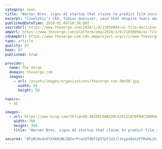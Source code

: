 ```yaml
---
category: news
title: "Warner Bros. signs AI startup that claims to predict film success"
excerpt: "Cinelytic’s CEO, Tobias Queisser, said that despite fears about AI, the technology is primarily additive. “Artificial intelligence sounds scary. But right now, an AI cannot make any creative decisions,” Queisser told THR. “What it is good at is crunching numbers and breaking down huge data sets and showing patterns that would not be ..."
publishedDateTime: 2020-01-09T10:38:00Z
sourceUrl: https://www.theverge.com/2020/1/9/21058094/ai-film-decision-making-warner-bros-signs-cinelytic
ampUrl: https://www.theverge.com/platform/amp/2020/1/9/21058094/ai-film-decision-making-warner-bros-signs-cinelytic
cdnAmpUrl: https://www-theverge-com.cdn.ampproject.org/c/s/www.theverge.com/platform/amp/2020/1/9/21058094/ai-film-decision-making-warner-bros-signs-cinelytic
type: article
quality: 87
heat: 87
published: true

provider:
  name: The Verge
  domain: theverge.com
  images:
    - url: /assets/images/organizations/theverge.com-50x50.jpg
      width: 50
      height: 50

topics:
  - AI

images:
  - url: https://www.bing.com/th?id=ON.4B3EEC6ABCD0C42E12CB70FB4C5DD0A0
    width: 700
    height: 366
    title: "Warner Bros. signs AI startup that claims to predict film success"

secured: "8FyRcmv4xVlhXkN1NLSN2xrPrwiGfdDfIp57pfJU2/lJnypx0as2FfRuHyjk2HaxlWrKk+79w/ho4iNe+SoCOVRnj0/d5Tw62zhoNpH3Gro0UEr9CFRQCkO9N1WC44wNDFLoaaAkZyf8ixeod80U6xL09uyAPmZ7Np2nH8O8z9aderfmiLj+aTEYqZ5ctOaoP1WuwP3xQnrUPh10mOVBob4OCW/Me11/mcTQSMLwCZ/CtXAH9SCGBsfnK58l4y9TL0F7EPkKvmc16thZ/RX+iA==;n/wvUWGDTAqygYBEST6eOw=="
---
```


